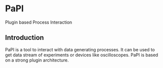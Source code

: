 PaPI
==================

Plugin based Process Interaction

Introduction
------
PaPI is a tool to interact with data generating processes. It can be used to get data stream of experiments or devices
like oscilloscopes.
PaPI is based on a strong plugin architecture. 

